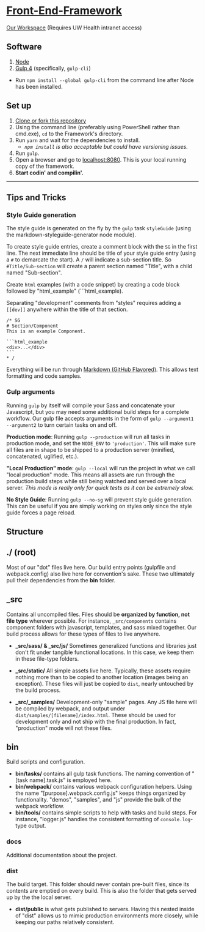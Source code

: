[Front-End-Framework](http://uwhealth.github.io/Front-End-Framework/)
===================

[Our Workspace](https://workspaces.uconnect.wisc.edu/display/ehealth/Front+End+Design) (Requires UW Health intranet access)


## Software

1. [Node](https://nodejs.org/)
2. [Gulp 4](http://gulpjs.com/) (specifically, `gulp-cli`)
  * Run `npm install --global gulp-cli` from the command line after Node has been installed.

## Set up

1. [Clone or fork this repository](https://github.com/UWHealth/Front-End-Framework.git)
2. Using the command line (preferably using PowerShell rather than cmd.exe), `cd` to the Framework's directory.
3. Run `yarn` and wait for the dependencies to install.
   * _`npm install` is also acceptable but could have versioning issues._
4. Run `gulp`.
5. Open a browser and go to [localhost:8080](http://localhost:8080/). This is your local running copy of the framework.
6. **Start codin' and compilin'.**

---

## Tips and Tricks

### Style Guide generation
The style guide is generated on the fly by the `gulp` task `styleGuide` (using the markdown-styleguide-generator node module).

To create style guide entries, create a comment block with the `SG` in the first line. The next immediate line should be title of your style guide entry (using a `#` to demarcate the start). A `/` will indicate a sub-section title. So `#Title/Sub-section` will create a parent section named "Title", with a child named "Sub-section".

Create `html` examples (with a code snippet) by creating a code block followed by "html_example" (\`\`\`html_example).

Separating "development" comments from "styles" requires adding a `[[dev]]` anywhere within the title of that section.

    /* SG
    # Section/Component
    This is an example Component.

    ```html_example
    <div>...</div>
    ```
    * /

Everything will be run through [Markdown (GitHub Flavored)](https://guides.github.com/features/mastering-markdown/). This allows text formatting and code samples.


### Gulp arguments

Running `gulp` by itself will compile your Sass and concatenate your Javascript, but you may need some additional build steps for a complete workflow. Our gulp file accepts arguments in the form of `gulp --argument1 --argument2` to turn certain tasks on and off.

**Production mode**:
Running `gulp --production` will run all tasks in production mode, and set the `NODE_ENV` to `'production'`. This will make sure all files are in shape to be shipped to a production server (minified, concatenated, uglified, etc.).

**"Local Production" mode**:
`gulp --local` will run the project in what we call "local production" mode. This means all assets are run through the production build steps while still being watched and served over a local server. _This mode is really only for quick tests as it can be extremely slow._

**No Style Guide**:
Running `gulp --no-sg` will prevent style guide generation. This can be useful if you are simply working on styles only since the style guide forces a page reload.


## Structure

## ./ (root)

Most of our "dot" files live here. Our build entry points (gulpfile and webpack.config) also live here for convention's sake. These two ultimately pull their dependencies from the **bin** folder.

## \_src

Contains all uncompiled files. Files should be **organized by function, not file type** wherever possible. For instance, `_src/components` contains component folders with javascript, templates, and sass mixed together. Our build process allows for these types of files to live anywhere.

* **\_src/sass/ & \_src/js/**
Sometimes generalized functions and libraries just don't fit under tangible functional locations. In this case, we keep them in these file-type folders.

* **\_src/static/**
All simple assets live here. Typically, these assets require nothing more than to be copied to another location (images being an exception). These files will just be copied to `dist`, nearly untouched by the build process.

* **\_src/\_samples/**
Development-only "sample" pages. Any JS file here will be compiled by webpack, and output under `dist/samples/[filename]/index.html`. These should be used for development only and not ship with the final production. In fact, "production" mode will not these files.


## bin

Build scripts and configuration.

* **bin/tasks/** contains all gulp task functions. The naming convention of "[task name].task.js" is employed here.
* **bin/webpack/** contains various webpack configuration helpers. Using the name "[purpose].webpack.config.js" keeps things organized by functionality. "demos", "samples", and "js" provide the bulk of the webpack workflow.
* **bin/tools/** contains simple scripts to help with tasks and build steps. For instance, "logger.js" handles the consistent formatting of `console.log`-type output.


### docs

Additional documentation about the project.


### dist

The build target. This folder should never contain pre-built files, since its contents are emptied on every build. This is also the folder that gets served up by the the local server.

* **dist/public** is what gets published to servers. Having this nested inside of "dist" allows us to mimic production environments more closely, while keeping our paths relatively consistent.
